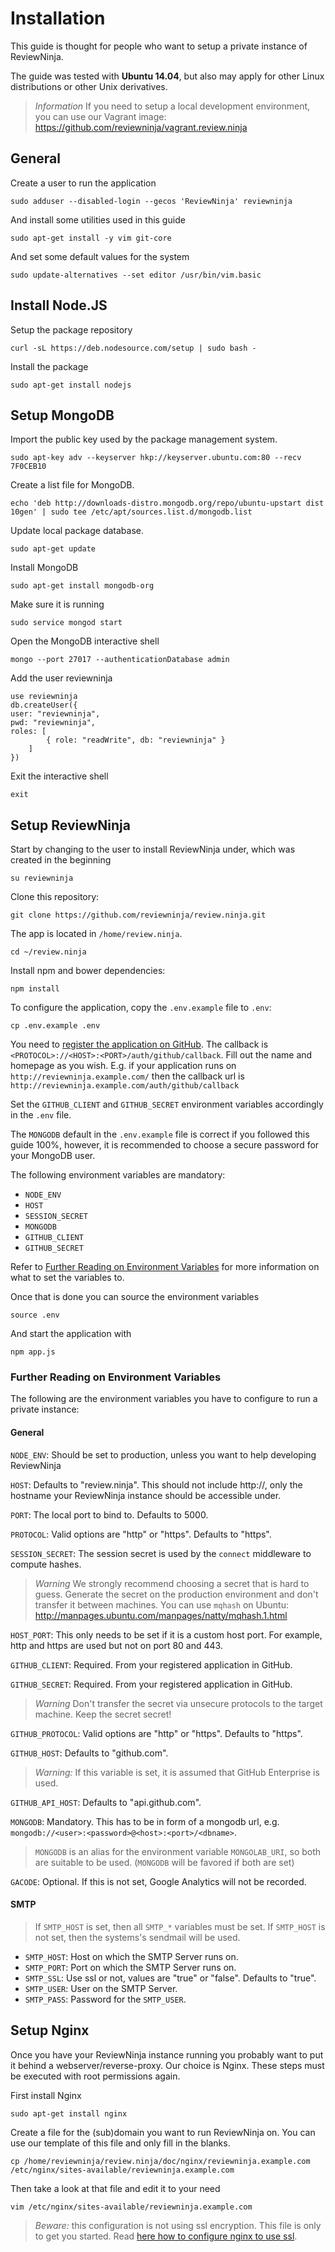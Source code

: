 Installation
============

This guide is thought for people who want to setup a private instance of
ReviewNinja. 


The guide was tested with **Ubuntu 14.04**, but also may apply for other Linux distributions or other Unix derivatives.

> *Information* If you need to setup a local development environment, you can use our Vagrant image: https://github.com/reviewninja/vagrant.review.ninja

General
-------

Create a user to run the application

	sudo adduser --disabled-login --gecos 'ReviewNinja' reviewninja

And install some utilities used in this guide

	sudo apt-get install -y vim git-core

And set some default values for the system

	sudo update-alternatives --set editor /usr/bin/vim.basic

Install Node.JS
---------------

Setup the package repository

	curl -sL https://deb.nodesource.com/setup | sudo bash -

Install the package

	sudo apt-get install nodejs

Setup MongoDB
-------------

Import the public key used by the package management system.

	sudo apt-key adv --keyserver hkp://keyserver.ubuntu.com:80 --recv 7F0CEB10

Create a list file for MongoDB.

	echo 'deb http://downloads-distro.mongodb.org/repo/ubuntu-upstart dist 10gen' | sudo tee /etc/apt/sources.list.d/mongodb.list

Update local package database.

	sudo apt-get update

Install MongoDB

	sudo apt-get install mongodb-org

Make sure it is running

	sudo service mongod start

Open the MongoDB interactive shell

	mongo --port 27017 --authenticationDatabase admin

Add the user reviewninja

	use reviewninja
	db.createUser({
	user: "reviewninja",
	pwd: "reviewninja",
	roles: [
	        { role: "readWrite", db: "reviewninja" }
	    ]
	})

Exit the interactive shell

	exit

Setup ReviewNinja
-----------------

Start by changing to the user to install ReviewNinja under, which was created
in the beginning

	su reviewninja
 
Clone this repository:

	git clone https://github.com/reviewninja/review.ninja.git

The app is located in `/home/review.ninja`.  

	cd ~/review.ninja

Install npm and bower dependencies:

	npm install

To configure the application, copy the `.env.example` file to `.env`:

	cp .env.example .env

You need to [register the application on
GitHub](https://github.com/settings/applications/new). The callback is
`<PROTOCOL>://<HOST>:<PORT>/auth/github/callback`. Fill out the name and
homepage as you wish. E.g. if your application runs on
`http://reviewninja.example.com/` then the callback url is
`http://reviewninja.example.com/auth/github/callback`

Set the `GITHUB_CLIENT` and `GITHUB_SECRET` environment variables accordingly
in the `.env` file.

The `MONGODB` default in the `.env.example` file is correct if you followed
this guide 100%, however, it is recommended to choose a secure password for
your MongoDB user.

The following environment variables are mandatory: 

  * `NODE_ENV`
  * `HOST`
  * `SESSION_SECRET`
  * `MONGODB`
  * `GITHUB_CLIENT`
  * `GITHUB_SECRET` 

Refer to [Further Reading on Environment
Variables](#Further-Reading-on-Environment-Variables) for more information on
what to set the variables to.

Once that is done you can source the environment variables

	source .env

And start the application with

	npm app.js

### Further Reading on Environment Variables

The following are the environment variables you have to configure to run a
private instance:

#### General

`NODE_ENV`: Should be set to production, unless you want to help developing
ReviewNinja

`HOST`: Defaults to "review.ninja". This should not include http://, only the
hostname your ReviewNinja instance should be accessible under.

`PORT`: The local port to bind to. Defaults to 5000.

`PROTOCOL`: Valid options are "http" or "https". Defaults to "https".

`SESSION_SECRET`: The session secret is used by the ```connect``` middleware to compute hashes. 

> *Warning* We strongly recommend choosing a secret that is hard to guess. Generate the secret on the production environment and don't transfer it between machines. You can use ```mqhash``` on Ubuntu: http://manpages.ubuntu.com/manpages/natty/mqhash.1.html


`HOST_PORT`: This only needs to be set if it is a custom host port.  For
example, http and https are used but not on port 80 and 443.

`GITHUB_CLIENT`: Required. From your registered application in GitHub.

`GITHUB_SECRET`: Required. From your registered application in GitHub.

> *Warning* Don't transfer the secret via unsecure protocols to the target machine. Keep the secret secret!

`GITHUB_PROTOCOL`: Valid options are "http" or "https". Defaults to "https".

`GITHUB_HOST`: Defaults to "github.com". 

> *Warning:* If this variable is set, it is assumed that GitHub Enterprise is
> used.

`GITHUB_API_HOST`: Defaults to "api.github.com".

`MONGODB`: Mandatory. This has to be in form of a mongodb url, e.g. `mongodb://<user>:<password>@<host>:<port>/<dbname>`.

> `MONGODB` is an alias for the environment variable `MONGOLAB_URI`, so both
> are suitable to be used. (`MONGODB` will be favored if both are set)

`GACODE`: Optional. If this is not set, Google Analytics will not be recorded.

#### SMTP

> If `SMTP_HOST` is set, then all `SMTP_*` variables must be set. If
> `SMTP_HOST` is not set, then the systems's sendmail will be used.
 
 * `SMTP_HOST`: Host on which the SMTP Server runs on.
 * `SMTP_PORT`: Port on which the SMTP Server runs on.
 * `SMTP_SSL`: Use ssl or not, values are "true" or "false". Defaults to "true".
 * `SMTP_USER`: User on the SMTP Server.
 * `SMTP_PASS`: Password for the `SMTP_USER`.

Setup Nginx
-----------

Once you have your ReviewNinja instance running you probably want to put it
behind a webserver/reverse-proxy. Our choice is Nginx. These steps must be
executed with root permissions again.

First install Nginx

	sudo apt-get install nginx

Create a file for the (sub)domain you want to run ReviewNinja on. You can use
our template of this file and only fill in the blanks.

	cp /home/reviewninja/review.ninja/doc/nginx/reviewninja.example.com /etc/nginx/sites-available/reviewninja.example.com

Then take a look at that file and edit it to your need

	vim /etc/nginx/sites-available/reviewninja.example.com

> *Beware:* this configuration is not using ssl encryption. This file is only
> to get you started. Read [here how to configure nginx to use
> ssl](http://nginx.org/en/docs/http/configuring_https_servers.html).
